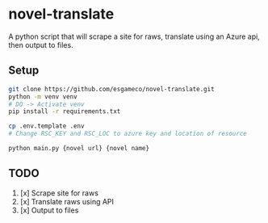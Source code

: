 # novel-translate

A python script that will scrape a site for raws, translate using an Azure api, then output to files. 

## Setup

```bash
git clone https://github.com/esgameco/novel-translate.git
python -m venv venv
# DO -> Activate venv
pip install -r requirements.txt

cp .env.template .env
# Change RSC_KEY and RSC_LOC to azure key and location of resource

python main.py {novel url} {novel name}
```

## TODO

1. [x] Scrape site for raws
2. [x] Translate raws using API
3. [x] Output to files